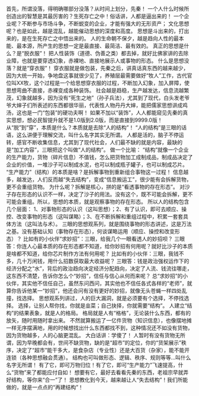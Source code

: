 首先，所谓没落，得明确哪部分没落？从时间上划分，先秦！ 一个人什么时候所创造出的智慧是其最厉害的？生死存亡之中！俗话讲，人都是逼出来的！ 一个企业呢？不断参与市场斗争，不断蜕变的企业，才能有强大的无形资产； 文化思想呢？也是如此，越是混乱，越能催动思想的深度和高度。 思想是斗出来的，打出来的，是在生死存亡之中悟出来的。
人的生命朝不保夕，越是趋向人性的最本能、最本源，所产生的思想一定是最直接、最简洁、最有效的。  真正的思想是什么？是“脱衣服”！
把人性装饰（道德、伪善之类）都去掉，就好比佛家讲的去除业障，也就是要穿透幻象，赤裸地、直接地展示人或事物的形态。 
什么是思想没落？就是“穿衣服”！
穿衣服就是做包装，先秦之后，讲真话真东西的越来越少，因为大统一开始，争地盘这事就很少见了，养殖层最需要做好“牧人”工作，古代官位叫XX牧，这个过程是一个给思想穿衣服的过程，不断加入幻象，加入屏障，使思想弯曲不直接，赤裸变成各种装饰。
社会越是趋稳，生产越发达，信息流越繁茂，幻象就越多，因为没有“死生之地”（孙子兵法），尤其到了现代，白头发老爷爷大婶子们所表述的东西都很华丽，代表性人物丹丹大婶，能把儒家思想讲成鸡汤，这也是一门“包装”的硬功夫啊！ 如果不加以“装饰”，人人都能窥见先秦的真实思想，想必民智提升就不是1.0版到2.0版，而是直接到9999.0版！ 
从“脱”到“穿”，本质是什么？本质就是去除“人的结构”！ “人的结构”是三眼的话语，这么讲便于理解交流，叫什么名字其实无所谓。
人都是活的，脑子不停运转，感官不断收集信息，尤其到了现代社会，人们最不缺的就是内容，最缺的是“加工内容”，三眼把这个叫做“人的结构”。 做一个比喻：
“结构”就像一个企业的生产能力，货物（碎片信息）不值钱，怎么把货物加工成制成品，制成品决定了企业的价值，一堆沙子可以制成水泥，也可以制成瓶子罐子，也可以制成芯片。 
“生产能力”（结构）的本质是啥？是拆解事物到重新组合事物这一过程！ 信息越多，越发达，人们反而越“失去结构”，变成“信息搬运工”，很少能有会拆解货物，更不会重组货物。 
为什么呢？拆解是核心，拼的是“看透事物的存在形态”。
对沙子存在形态的认识不一样，决定了沙子的用法。没有这个，既不可能会拆解，更不可能会重组。所以，思想的本质，就是观察事物的存在形态。 
所以人的结构包含几个层面： 1、对事物形态的认识（这叫思想）；2、有了认识，即可去顺应、操控、改变事物的形态（这叫谋略）；3、在不断拆解和重组过程中，积累一套套具体方法（这叫法与术）。 三眼的思想观系列，就是围绕事物的形态讲述，这是万法之基。没有基础认知（事物存在形态），何谈谋略运用（顺应、操控和改变形态）？ 比如有的小伙伴“求妙招”：三眼，给我几个一眼看透人的妙招呗？ 三眼答：你连人心最本质的存在形态都不知道，给你妙招有何用呢？就好比沙子的本质是啥都不知道，给你芯片制作方法有何用呢？ 比如有的小伙伴：三眼，我钱不多，几十万闲钱，用什么招数获取最大收益呢？ 三眼答：钱是政治强权运作下的经济分配之“水”，背后的政治趋向决定经济分配趋向，决定了人流、钱流往哪走，这东西不清楚，告诉你怎么个“妙招”，信任与信心从何而来呢？ 总“求妙招”的小伙伴，其实他不信任自己，虽然东问西问，其实他也不信任各式各样的“老师”，就算你告诉他某一“妙招”，他还会问有没有更好的妙招，就像无头苍蝇一样四处乱撞，找选择。 思想观系列讲过，人的巨大漏洞，就是必须要有个选择，不停找选择。 选择，让别人帮你找，你就是韭菜；自己抉择，你就需要“结构”。  人建立“结构”的结果表象，就是人的格局。
格局就是人有“格格”，无论装什么东西，都有的放矢，随时用随时拿出来。
不然就算搬运了一亿件货物（知识信息），也像摆地摊一样无序摆满地，用的时候想找出什么东西都找不到，这种情况还不如没有货物，因为货物越多，人的心脑更混乱。
大白话讲：学傻了！ 人暂时有没有货物无所谓，因为早晚都会有，世间不缺货物，缺的是“超市”的定位，你的“货架展示”秩序，决定了“超市”能干多大，是食杂店（专业性）还是大百货（杂家），能不能开连锁（各种思想融会贯通）。 结构也可叫做形态、逻辑、秩序、规则等等…叫什么名字无所谓！
有了它，即可万物归位！有了它，即可“生产能力”飞速提高，什么“货物”来了都能应付自如！ 想要有它，最好去看看先秦的东西，老祖宗早就弄好结构，等你来“合一”了！
思想教化到今天，越来越让人“失去结构”！我们所能做的，就是一点点的“再建结构”！